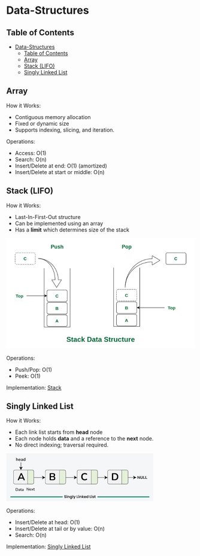 # Data-Structures

## Table of Contents

- [Data-Structures](#data-structures)
  - [Table of Contents](#table-of-contents)
  - [Array](#array)
  - [Stack (LIFO)](#stack-lifo)
  - [Singly Linked List](#singly-linked-list)

## Array

How it Works:

- Contiguous memory allocation
- Fixed or dynamic size
- Supports indexing, slicing, and iteration.

Operations:

- Access: O(1)
- Search: O(n)
- Insert/Delete at end: O(1) (amortized)
- Insert/Delete at start or middle: O(n)

## Stack (LIFO)

How it Works:

- Last-In-First-Out structure
- Can be implemented using an array
- Has a **limit** which determines size of the stack

![Stack](images/stack.png)

Operations:

- Push/Pop: O(1)
- Peek: O(1)

Implementation: [Stack](Data-Structures/Stack.py)

## Singly Linked List

How it Works:

- Each link list starts from **head** node
- Each node holds **data** and a reference to the **next** node.
- No direct indexing; traversal required.

![Singly Linked List](images/singly-linked-list.png)

Operations:

- Insert/Delete at head: O(1)
- Insert/Delete at tail or by value: O(n)
- Search: O(n)

Implementation: [Singly Linked List](Data-Structures/Singly_Linked_List.py)
